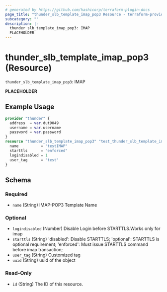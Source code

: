 ```yaml
---
# generated by https://github.com/hashicorp/terraform-plugin-docs
page_title: "thunder_slb_template_imap_pop3 Resource - terraform-provider-thunder"
subcategory: ""
description: |-
  thunder_slb_template_imap_pop3: IMAP
  PLACEHOLDER
---
```


# thunder_slb_template_imap_pop3 (Resource)

`thunder_slb_template_imap_pop3`: IMAP

__PLACEHOLDER__

## Example Usage

```terraform
provider "thunder" {
  address  = var.dut9049
  username = var.username
  password = var.password
}
resource "thunder_slb_template_imap_pop3" "test_thunder_slb_template_imap_pop3" {
  name          = "testIMAP"
  starttls      = "enforced"
  logindisabled = 1
  user_tag      = "test"
}
```

<!-- schema generated by tfplugindocs -->
## Schema

### Required

- `name` (String) IMAP-POP3 Template Name

### Optional

- `logindisabled` (Number) Disable Login before STARTTLS.Works only for imap
- `starttls` (String) 'disabled': Disable STARTTLS; 'optional': STARTTLS is optional requirement; 'enforced': Must issue STARTTLS command before imap transaction;
- `user_tag` (String) Customized tag
- `uuid` (String) uuid of the object

### Read-Only

- `id` (String) The ID of this resource.


